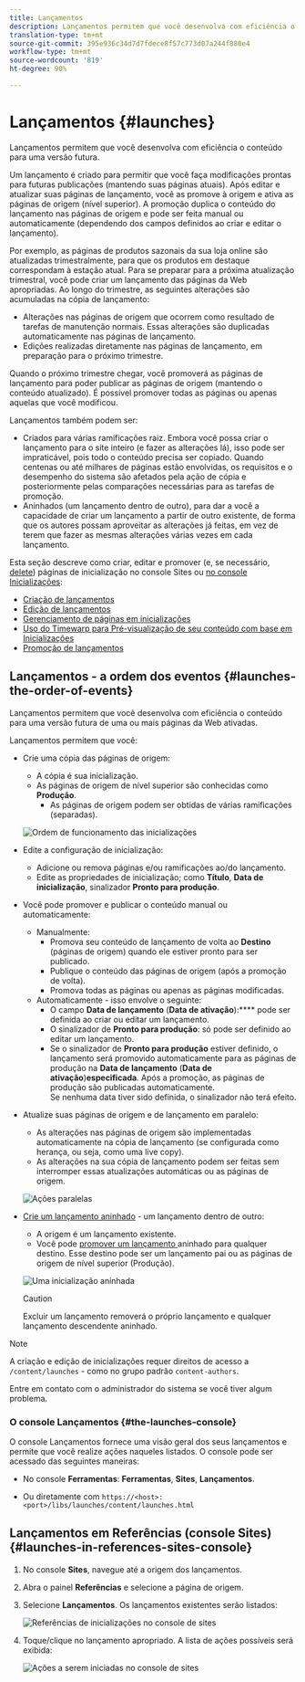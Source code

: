 ```yaml
---
title: Lançamentos
description: Lançamentos permitem que você desenvolva com eficiência o conteúdo para uma versão futura. Eles permitem que você faça alterações prontas para publicação futura, mantendo ao mesmo tempo suas páginas atuais
translation-type: tm+mt
source-git-commit: 395e936c34d7d7fdece8f57c773d07a244f880e4
workflow-type: tm+mt
source-wordcount: '819'
ht-degree: 90%

---
```



# Lançamentos {#launches}

Lançamentos permitem que você desenvolva com eficiência o conteúdo para uma versão futura.

Um lançamento é criado para permitir que você faça modificações prontas para futuras publicações (mantendo suas páginas atuais). Após editar e atualizar suas páginas de lançamento, você as promove à origem e ativa as páginas de origem (nível superior). A promoção duplica o conteúdo do lançamento nas páginas de origem e pode ser feita manual ou automaticamente (dependendo dos campos definidos ao criar e editar o lançamento).

Por exemplo, as páginas de produtos sazonais da sua loja online são atualizadas trimestralmente, para que os produtos em destaque correspondam à estação atual. Para se preparar para a próxima atualização trimestral, você pode criar um lançamento das páginas da Web apropriadas. Ao longo do trimestre, as seguintes alterações são acumuladas na cópia de lançamento:

* Alterações nas páginas de origem que ocorrem como resultado de tarefas de manutenção normais. Essas alterações são duplicadas automaticamente nas páginas de lançamento.
* Edições realizadas diretamente nas páginas de lançamento, em preparação para o próximo trimestre.

Quando o próximo trimestre chegar, você promoverá as páginas de lançamento para poder publicar as páginas de origem (mantendo o conteúdo atualizado). É possível promover todas as páginas ou apenas aquelas que você modificou.

Lançamentos também podem ser:

* Criados para várias ramificações raiz. Embora você possa criar o lançamento para o site inteiro (e fazer as alterações lá), isso pode ser impraticável, pois todo o conteúdo precisa ser copiado. Quando centenas ou até milhares de páginas estão envolvidas, os requisitos e o desempenho do sistema são afetados pela ação de cópia e posteriormente pelas comparações necessárias para as tarefas de promoção.
* Aninhados (um lançamento dentro de outro), para dar a você a capacidade de criar um lançamento a partir de outro existente, de forma que os autores possam aproveitar as alterações já feitas, em vez de terem que fazer as mesmas alterações várias vezes em cada lançamento.

Esta seção descreve como criar, editar e promover (e, se necessário, [delete](/help/sites-cloud/authoring/launches/creating.md#deleting-a-launch)) páginas de inicialização no console Sites ou [no console Inicializações](#the-launches-console):

* [Criação de lançamentos](/help/sites-cloud/authoring/launches/creating.md)
* [Edição de lançamentos](/help/sites-cloud/authoring/launches/editing.md)
* [Gerenciamento de páginas em inicializações](/help/sites-cloud/authoring/launches/managing-pages.md)
* [Uso do Timewarp para Pré-visualização de seu conteúdo com base em Inicializações](/help/sites-cloud/authoring/launches/preview.md)
* [Promoção de lançamentos](/help/sites-cloud/authoring/launches/promoting.md)

## Lançamentos - a ordem dos eventos {#launches-the-order-of-events}

Lançamentos permitem que você desenvolva com eficiência o conteúdo para uma versão futura de uma ou mais páginas da Web ativadas.

Lançamentos permitem que você:

* Crie uma cópia das páginas de origem:
   * A cópia é sua inicialização.
   * As páginas de origem de nível superior são conhecidas como **Produção**.
      * As páginas de origem podem ser obtidas de várias ramificações (separadas).

   ![Ordem de funcionamento das inicializações](/help/sites-cloud/authoring/assets/launches-order.png)

* Edite a configuração de inicialização:
   * Adicione ou remova páginas e/ou ramificações ao/do lançamento.
   * Edite as propriedades de inicialização; como **Título**, **Data de inicialização**, sinalizador **Pronto para produção**.
* Você pode promover e publicar o conteúdo manual ou automaticamente:
   * Manualmente:
      * Promova seu conteúdo de lançamento de volta ao **Destino** (páginas de origem) quando ele estiver pronto para ser publicado.
      * Publique o conteúdo das páginas de origem (após a promoção de volta).
      * Promova todas as páginas ou apenas as páginas modificadas.
   * Automaticamente - isso envolve o seguinte:
      * O campo **Data de lançamento** (**Data de ativação**):**** pode ser definida ao criar ou editar um lançamento.
      * O sinalizador de **Pronto para produção**: só pode ser definido ao editar um lançamento.
      * Se o sinalizador de **Pronto para produção** estiver definido, o lançamento será promovido automaticamente para as páginas de produção na **Data de lançamento** (**Data de ativação**)**especificada**. Após a promoção, as páginas de produção são publicadas automaticamente.\
         Se nenhuma data tiver sido definida, o sinalizador não terá efeito.
* Atualize suas páginas de origem e de lançamento em paralelo:
   * As alterações nas páginas de origem são implementadas automaticamente na cópia de lançamento (se configurada como herança, ou seja, como uma live copy).
   * As alterações na sua cópia de lançamento podem ser feitas sem interromper essas atualizações automáticas ou as páginas de origem.

   ![Ações paralelas](/help/sites-cloud/authoring/assets/launches-parallel.png)

* [Crie um lançamento aninhado](/help/sites-cloud/authoring/launches/creating.md#creating-a-nested-launch) - um lançamento dentro de outro:
   * A origem é um lançamento existente.
   * Você pode [promover um lançamento ](/help/sites-cloud/authoring/launches/promoting.md#promoting-a-nested-launch)aninhado para qualquer destino. Esse destino pode ser um lançamento pai ou as páginas de origem de nível superior (Produção).

   ![Uma inicialização aninhada](/help/sites-cloud/authoring/assets/launches-nested.png)

   >[!CAUTION]
   >
   >Excluir um lançamento removerá o próprio lançamento e qualquer lançamento descendente aninhado.

>[!NOTE]
>
>A criação e edição de inicializações requer direitos de acesso a `/content/launches` - como no grupo padrão `content-authors`.
>
>Entre em contato com o administrador do sistema se você tiver algum problema.

### O console Lançamentos {#the-launches-console}

O console Lançamentos fornece uma visão geral dos seus lançamentos e permite que você realize ações naqueles listados. O console pode ser acessado das seguintes maneiras:

* No console **Ferramentas**: **Ferramentas**, **Sites**, **Lançamentos**.

* Ou diretamente com `https://<host>:<port>/libs/launches/content/launches.html`

## Lançamentos em Referências (console Sites) {#launches-in-references-sites-console}

1. No console **Sites**, navegue até a origem dos lançamentos.
1. Abra o painel **Referências** e selecione a página de origem.
1. Selecione **Lançamentos**. Os lançamentos existentes serão listados:

   ![Referências de inicializações no console de sites](/help/sites-cloud/authoring/assets/launches-references.png)

1. Toque/clique no lançamento apropriado. A lista de ações possíveis será exibida:

   ![Ações a serem iniciadas no console de sites](/help/sites-cloud/authoring/assets/launches-references-actions.png)
